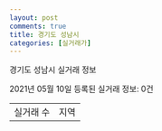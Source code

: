 ```yaml
---
layout: post
comments: true
title: 경기도 성남시
categories: [실거래가]
---
```


경기도 성남시 실거래 정보

2021년 05월 10일 등록된 실거래 정보: 0건


<table>
  <tr>
    <td>실거래 수</td>
    <td>지역</td>
  </tr>

  

</table>
    
